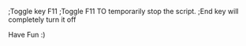 ;Toggle key F11
;Toggle F11 TO temporarily stop the script.
;End key will completely turn it off

Have Fun :)
